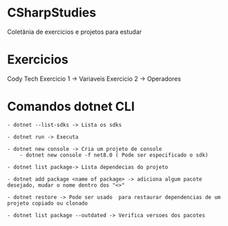 # CSharpStudies
Coletânia de exercicios e projetos para estudar

# Exercicios
Cody Tech
    Exercicio 1 -> Variaveis
    Exercicio 2 -> Operadores

# Comandos dotnet CLI
    - dotnet --list-sdks -> Lista os sdks

    - dotnet run -> Executa

    - dotnet new console -> Cria um projeto de console
        - dotnet new console -f net8.0 ( Pode ser especificado o sdk)

    - dotnet list package-> Lista dependecias do projeto

    - dotnet add package <name of package> -> adiciona algum pacote desejado, mudar o nome dentro dos "<>"

    - dotnet restore -> Pode ser usado  para restaurar dependencias de um projeto copiado ou clonado

    - dotnet list package --outdated -> Verifica versoes dos pacotes


